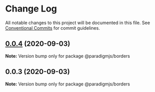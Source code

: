 # Change Log

All notable changes to this project will be documented in this file.
See [Conventional Commits](https://conventionalcommits.org) for commit guidelines.

## [0.0.4](https://github.com/lunaris-studios/paradigm/compare/@paradigmjs/borders@0.0.3...@paradigmjs/borders@0.0.4) (2020-09-03)

**Note:** Version bump only for package @paradigmjs/borders





## 0.0.3 (2020-09-03)

**Note:** Version bump only for package @paradigmjs/borders
